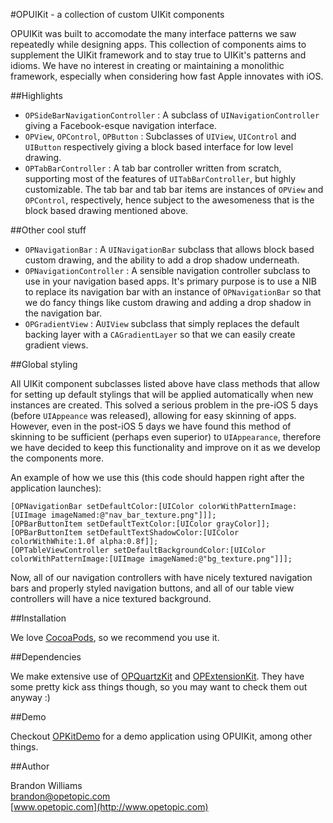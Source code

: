 #OPUIKit - a collection of custom UIKit components

OPUIKit was built to accomodate the many interface patterns we saw repeatedly while designing apps. This collection of components aims to supplement the UIKit framework and to stay true to UIKit's patterns and idioms. We have no interest in creating or maintaining a monolithic framework, especially when considering how fast Apple innovates with iOS.

##Highlights

* `OPSideBarNavigationController` : A subclass of `UINavigationController` giving a Facebook-esque navigation interface.
* `OPView`, `OPControl`, `OPButton` : Subclasses of `UIView`, `UIControl` and `UIButton` respectively giving a block based interface for low level drawing.
* `OPTabBarController` : A tab bar controller written from scratch, supporting most of the features of `UITabBarController`, but highly customizable. The tab bar and tab bar items are instances of `OPView` and `OPControl`, respectively, hence subject to the awesomeness that is the block based drawing mentioned above.

##Other cool stuff

* `OPNavigationBar` : A `UINavigationBar` subclass that allows block based custom drawing, and the ability to add a drop shadow underneath.
* `OPNavigationController` : A sensible navigation controller subclass to use in your navigation based apps. It's primary purpose is to use a NIB to replace its navigation bar with an instance of `OPNavigationBar` so that we do fancy things like custom drawing and adding a drop shadow in the navigation bar.
* `OPGradientView` : A`UIView` subclass that simply replaces the default backing layer with a `CAGradientLayer` so that we can easily create gradient views.

##Global styling

All UIKit component subclasses listed above have class methods that allow for setting up default stylings that will be applied automatically when new instances are created. This solved a serious problem in the pre-iOS 5 days (before `UIAppeance` was released), allowing for easy skinning of apps. However, even in the post-iOS 5 days we have found this method of skinning to be sufficient (perhaps even superior) to `UIAppearance`, therefore we have decided to keep this functionality and improve on it as we develop the components more.

An example of how we use this (this code should happen right after the application launches):

	[OPNavigationBar setDefaultColor:[UIColor colorWithPatternImage:[UIImage imageNamed:@"nav_bar_texture.png"]]];
	[OPBarButtonItem setDefaultTextColor:[UIColor grayColor]];
	[OPBarButtonItem setDefaultTextShadowColor:[UIColor colorWithWhite:1.0f alpha:0.8f]];
	[OPTableViewController setDefaultBackgroundColor:[UIColor colorWithPatternImage:[UIImage imageNamed:@"bg_texture.png"]]];
	
Now, all of our navigation controllers with have nicely textured navigation bars and properly styled navigation buttons, and all of our table view controllers will have a nice textured background.
    
##Installation

We love [CocoaPods](http://github.com/cocoapods/cocoapods), so we recommend you use it.

##Dependencies

We make extensive use of [OPQuartzKit](http://www.opetopic.com) and [OPExtensionKit](http://www.opetopic.com). They have some pretty kick ass things though, so you may want to check them out anyway :)

##Demo

Checkout [OPKitDemo](http://www.opetopic.com) for a demo application using OPUIKit, among other things.

##Author

Brandon Williams  
brandon@opetopic.com  
[www.opetopic.com](http://www.opetopic.com)
